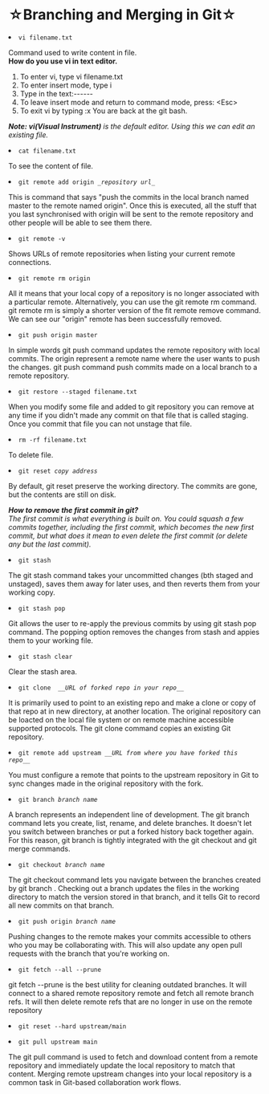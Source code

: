<h1>&star;Branching and Merging in Git&star;</h1>
<li><code>vi filename.txt</code></li>
<p>Command used to write content in file.
  <br>
  <b>How do you use vi in text editor.</b>
 <ol>
  <li>To enter vi, type vi filename.txt</li>
  <li>To enter insert mode, type i</li>
  <li>Type in the text:------</li>
  <li>To leave insert mode and return to command mode, press: &ltEsc&gt</li>
  <li>To exit vi by typing :x You are back at the git bash.</li>
</ol> 
<em><b>Note: vi(Visual Instrument)</b> is the default editor. Using this we can edit an existing file.</em></p>


<li><code>cat filename.txt</code></li>
<p>To see the content of file.</p>

<li><code>git remote add origin <i>_repository url_</i></code></li>
 <p>This is command that says "push the commits in the local branch named master to the remote named origin". Once this is executed, all the stuff that you last synchronised with origin will be sent to the remote repository and other people will be able to see them there. </p>

<li><code>git remote -v</code></li>
<p>Shows URLs of remote repositories when listing your current remote connections.</p>

<li><code>git remote rm origin</code></li>
<p>All it means that your local copy of a repository is no longer associated with a particular remote. Alternatively, you can use the git remote rm command. git remote rm is simply a shorter version of the fit remote remove command. We can see our "origin" remote has been successfully removed.</p>

<li><code>git push origin master</code></li>
<p>In simple words git push command updates the remote repository with local commits. The origin represent a remote name where the user wants to push the changes. git push command push commits made on a local branch to a remote repository.</p>

<li><code>git restore --staged filename.txt</code></li>
<p>When you modify some file and added to git repository you can remove at any time if you didn't made any commit on that file that is called staging. Once you commit that file you can not unstage that file.</p>


<li><code>rm -rf filename.txt</code></li>
<p>To delete file.</p>

<li><code>git reset <i>copy address</i></code></li>
<p>By default, git reset preserve the working directory. The commits are gone, but the contents are still on disk.</p>
<p><i><strong>How to remove the first commit in git?</strong><br>
  The first commit is what everything is built on. You could squash a few commits together, including the first commit, which becomes the new first commit, but what does it mean to even delete the first commit (or delete any but the last commit).</i></p>

<li><code>git stash</code></li>

<p>The git stash command takes your uncommitted changes (bth staged and unstaged), saves them away for later uses, and then reverts them from your working copy.</p>

<li><code>git stash pop</code></li>
<p>Git allows the user to re-apply the previous commits by using git stash pop command. The popping option removes the changes from stash and appies them to your working file.</p>


<li><code>git stash clear</code></li>
<p>Clear the stash area.</p>

<li><code>git clone  <i>__URL of forked repo in your repo__</i></code></li>
<p>It is primarily used to point to an existing repo and make a clone or copy of that repo at in new directory, at another location. The original repository can be loacted on the local file system or on remote machine accessible supported protocols. The git clone command copies an existing Git repository.</p>

<li><code>git remote add upstream <i>__URL from where you have forked this repo__</i></code></li>
<p>You must configure a remote that points to the upstream repository in Git to sync changes made in the original repository with the fork.</p>

<li><code>git branch <i>branch name</i></code></li>
<p>A branch represents an independent line of development. The git branch command lets you create, list, rename, and delete branches. It doesn't let you switch between branches or put a forked history back together again. For this reason, git branch is tightly integrated with the git checkout and git merge commands.</p>

<li><code>git checkout <i>branch name</i></code></li>
<p>The git checkout command lets you navigate between the branches created by git branch . Checking out a branch updates the files in the working directory to match the version stored in that branch, and it tells Git to record all new commits on that branch.</p>

<li><code>git push origin <i>branch name</i></code></li>
<p>Pushing changes to the remote makes your commits accessible to others who you may be collaborating with. This will also update any open pull requests with the branch that you're working on. </p>



<li><code>git fetch --all --prune</code></li>
<p>git fetch --prune is the best utility for cleaning outdated branches. It will connect to a shared remote repository remote and fetch all remote branch refs. It will then delete remote refs that are no longer in use on the remote repository</p>

<li><code>git reset --hard upstream/main</code></li>
<p></p>

<li><code>git pull upstream main</code></li>
<p>The git pull command is used to fetch and download content from a remote repository and immediately update the local repository to match that content. Merging remote upstream changes into your local repository is a common task in Git-based collaboration work flows.</p>


